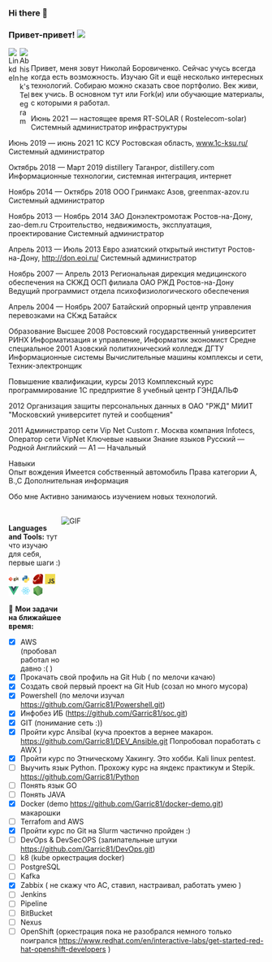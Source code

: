 ### Hi there 👋

<!--
**Garric81/Garric81** 
is a ✨ _special_ ✨ repository because its `README.md` (this file) appears on your GitHub profile.

Here are some ideas to get you started:

- 🔭 I’m currently working on ...
- 🌱 I’m currently learning ...
- 👯 I’m looking to collaborate on ...
- 🤔 I’m looking for help with ...
- 💬 Ask me about ...
- 📫 How to reach me: ...
- 😄 Pronouns: ...
- ⚡ Fun fact: ...
-->
### Привет-привет! <img src="https://media.giphy.com/media/hvRJCLFzcasrR4ia7z/giphy.gif" width="25px">

<a href="https://www.linkedin.com/in/your_profile">
  <img align="left" alt="LinkdeIn" width="22px" src="https://cdn.jsdelivr.net/npm/simple-icons@v3/icons/linkedin.svg" />
</a>
<a href="https://t.me/your_profile">
  <img align="left" alt="Abhishek's Telegram" width="22px" src="https://cdn.jsdelivr.net/npm/simple-icons@v3/icons/telegram.svg" />
</a>

<br />

Привет, меня зовут Николай Боровиченко. Сейчас учусь всегда когда есть возможность. Изучаю Git и ещё несколько интересных технологий. Собираю можно сказать свое портфолио. Век живи, век учись. В основном тут или Fork(и)  или обучающие материалы, с которыми я работал.

Июнь 2021 — настоящее время RT-SOLAR ( Rostelecom-solar)
Системный администратор инфраструктуры

Июнь 2019 — июнь 2021  1С КСУ
Ростовская область, www.1c-ksu.ru/
Системный администратор

Октябрь 2018 — Март 2019  distillery
Таганрог, distillery.com
Информационные технологии, системная интеграция, интернет

Ноябрь 2014 — Октябрь 2018  ООО Гринмакс
Азов, greenmax-azov.ru
Системный администратор

Ноябрь 2013 — Ноябрь 2014 ЗАО Донэлектромотаж
Ростов-на-Дону, zao-dem.ru
Строительство, недвижимость, эксплуатация, проектирование
Системный администратор

Апрель 2013 — Июль 2013 Евро азиатский открытый институт
Ростов-на-Дону, http://don.eoi.ru/
Системный администратор

Ноябрь 2007 — Апрель 2013 Региональная дирекция медицинского обеспечения на СКЖД ОСП филиала ОАО РЖД
Ростов-на-Дону
Ведущий программист отдела психофизиологического обеспечения

Апрель 2004 — Ноябрь 2007
Батайский опрорный центр управления перевозками на СКжд
Батайск

Образование
Высшее
2008	Ростовский государственный университет РИНХ
Информатизация и управление, Информатик экономист
Средне специальное
2001	Азовский политихнический колледж ДГТУ
Информационные системы Вычислительные машины комплексы и сети, Техник-электронщик

Повышение квалификации, курсы
2013	Комплексный курс программирование 1С предприятие 8
учебный центр ГЭНДАЛЬФ	

2012	Организация защиты персональных данных в ОАО "РЖД"
МИИТ "Московский университет путей и сообщения"

2011	Администратор сети Vip Net Custom
г. Москва компания Infotecs, Оператор сети VipNet
Ключевые навыки
Знание языков	Русский — Родной
Английский — A1 — Начальный

Навыки	
Опыт вождения
Имеется собственный автомобиль
Права категории A, B.,C
Дополнительная информация

Обо мне	Активно занимаюсь изучением  новых технологий.

<br />

<img align="right" alt="GIF" src="https://raw.githubusercontent.com/kalashnikov-ulmic/kalashnikov-ulmic/main/%D0%A3%D1%87%D1%83%D1%81%D1%8C%20%D0%BD%D0%B0%20Slurm.png?raw=true" width="400" height="280" />
  
**Languages and Tools:**   тут что  изучаю  для себя,  первые шаги :) 

<code><img height="20" src="https://raw.githubusercontent.com/github/explore/80688e429a7d4ef2fca1e82350fe8e3517d3494d/topics/git/git.png"></code>
<code><img height="20" src="https://raw.githubusercontent.com/github/explore/80688e429a7d4ef2fca1e82350fe8e3517d3494d/topics/python/python.png"></code>
<code><img height="20" src="https://raw.githubusercontent.com/github/explore/80688e429a7d4ef2fca1e82350fe8e3517d3494d/topics/ruby/ruby.png"></code>
<code><img height="20" src="https://raw.githubusercontent.com/github/explore/80688e429a7d4ef2fca1e82350fe8e3517d3494d/topics/javascript/javascript.png"></code>
<code><img height="20" src="https://raw.githubusercontent.com/github/explore/80688e429a7d4ef2fca1e82350fe8e3517d3494d/topics/vue/vue.png"></code>
<code><img height="20" src="https://raw.githubusercontent.com/github/explore/80688e429a7d4ef2fca1e82350fe8e3517d3494d/topics/react/react.png"></code>
<code><img height="20" src="https://raw.githubusercontent.com/github/explore/80688e429a7d4ef2fca1e82350fe8e3517d3494d/topics/nodejs/nodejs.png"></code>

🚧 **Мои задачи на ближайшее время:**
<!-- TODO-IST:START -->
* [x] AWS (пробовал  работал но давно :( )  
* [x]  Прокачать свой профиль на Git Hub ( по мелочи качаю) 
* [x]  Создать свой первый проект на Git Hub (созал но много мусора)
* [x]  Powershell (по мелочи изучал https://github.com/Garric81/Powershell.git)  
* [x]  Инфобез ИБ (https://github.com/Garric81/soc.git)
* [x]  GIT (понимание сеть :))
* [x]  Пройти курс Ansibal (куча проектов  а вернее макарон. https://github.com/Garric81/DEV_Ansible.git Попробовал поработать с AWX )
* [x]  Пройти курс по Этническому  Хакингу. Это хобби. Kali linux  pentest.
* [ ]  Выучить  язык Python. Прохожу курс  на яндекс практикум и Stepik. https://github.com/Garric81/Python
* [ ]  Понять язык GO
* [ ]  Понять JAVA
* [x]  Docker (demo https://github.com/Garric81/docker-demo.git) макарошки
* [ ]  Terrafom and AWS
* [x]  Пройти курс по Git на Slurm частично  пройден :)
* [ ]  DevOps & DevSecOPS (залипательные  штуки https://github.com/Garric81/DevOps.git)
* [ ]  k8  (kube оркестрация  docker)
* [ ]  PostgreSQL
* [ ]  Kafka
* [x]  Zabbix ( не скажу  что АС, ставил, настраивал, работать умею ) 
* [ ]  Jenkins
* [ ]  Pipeline
* [ ]  BitBucket
* [ ]  Nexus
* [ ]  OpenShift (оркестрация пока не разобрался немного только поигрался https://www.redhat.com/en/interactive-labs/get-started-red-hat-openshift-developers ) 
<!-- TODO-IST:END -->
